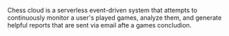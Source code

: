 Chess cloud is a serverless event-driven system that attempts to continuously monitor a user's played games, analyze them, and generate helpful reports that are sent via email afte a games concludion.
